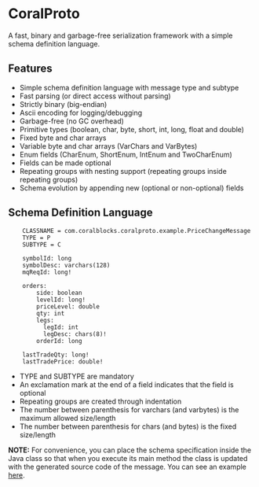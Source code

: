 # CoralProto
A fast, binary and garbage-free serialization framework with a simple schema definition language.

## Features
- Simple schema definition language with message type and subtype
- Fast parsing (or direct access without parsing)
- Strictly binary (big-endian)
- Ascii encoding for logging/debugging
- Garbage-free (no GC overhead)
- Primitive types (boolean, char, byte, short, int, long, float and double)
- Fixed byte and char arrays
- Variable byte and char arrays (VarChars and VarBytes)
- Enum fields (CharEnum, ShortEnum, IntEnum and TwoCharEnum)
- Fields can be made optional
- Repeating groups with nesting support (repeating groups inside repeating groups)
- Schema evolution by appending new (optional or non-optional) fields

## Schema Definition Language
```plain
    CLASSNAME = com.coralblocks.coralproto.example.PriceChangeMessage
    TYPE = P
    SUBTYPE = C
    
    symbolId: long
    symbolDesc: varchars(128)
    mqReqId: long!
    
    orders:
        side: boolean
        levelId: long!
        priceLevel: double
        qty: int
        legs:
          legId: int
          legDesc: chars(8)!
        orderId: long
    
    lastTradeQty: long!
    lastTradePrice: double!
```
- TYPE and SUBTYPE are mandatory
- An exclamation mark at the end of a field indicates that the field is optional
- Repeating groups are created through indentation
- The number between parenthesis for varchars (and varbytes) is the maximum allowed size/length
- The number between parenthesis for chars (and bytes) is the fixed size/length

**NOTE:** For convenience, you can place the schema specification inside the Java class so that when you execute its main method the class is updated with the generated source code of the message. You can see an example [here](https://github.com/coralblocks/CoralProto/blob/main/src/main/java/com/coralblocks/coralproto/example/PriceChangeMessage.java).
